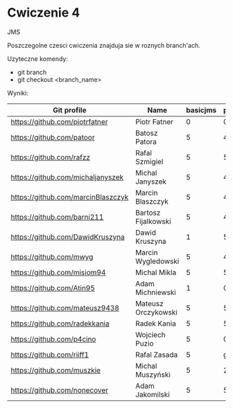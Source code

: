 # Cwiczenie 4

JMS

Poszczegolne czesci cwiczenia znajduja sie w roznych branch'ach.

Uzyteczne komendy:
 - git branch
 - git checkout <branch_name>
 
 Wyniki:

| Git profile 						| Name 					| basicjms | persistence_queue | persistence_topic | Attendance | Engagement |
| ----------- 						| ---- 					| ------------ | ------- | ------ | ---------- | ---------- |
| https://github.com/piotrfatner 	| Piotr Fatner 			| 0 | 0 | 0 | 2 |   | 
| https://github.com/patoor 		| Batosz Patora  		| 5 | 4 | 2 | 6 |   |
| https://github.com/rafzz  		| Rafal Szmigiel 		| 5 | 5 | 1 | 4 |   |
| https://github.com/michaljanyszek | Michal Janyszek 		| 5 | 4 | 1 | 6 |   |
| https://github.com/marcinBlaszczyk | Marcin Blaszczyk 	| 5 | 4 | 1 | 4 |   |
| https://github.com/barni211 		| Bartosz Fijalkowski 	| 5 | 4 | 2 | 6 |   |
| https://github.com/DawidKruszyna 	| Dawid Kruszyna 		| 1 | 5 | 2 | 6 |   | 
| https://github.com/mwyg 			| Marcin Wygledowski 	| 5 | 4 | 2 | 6 | 3 |
| https://github.com/misiom94 		| Michal Mikla			| 5 | 5 | 2 | 4 |   |
| https://github.com/Atin95  		| Adam Michniewski 		| 1 | 0 | 0 | 6 |   |
| https://github.com/mateusz9438 	| Mateusz Orczykowski 	| 5 | 5 | 2 | 6 |   |
| https://github.com/radekkania 	| Radek Kania 			| 5 | 5 | 0 | 4 |   |
| https://github.com/p4cino			| Wojciech Puzio		| 5 | 0 | 0 | 6 |   |
| https://github.com/riiff1			| Rafal Zasada			| 5 | gradle issue | gradle issue | 4 |   |
| https://github.com/muszkie		| Michal Muszyński		| 5 | 2 | 2 | 2 |   |
| https://github.com/nonecover		| Adam Jakomilski		| 5 | 5 | 0 | 2 |   |